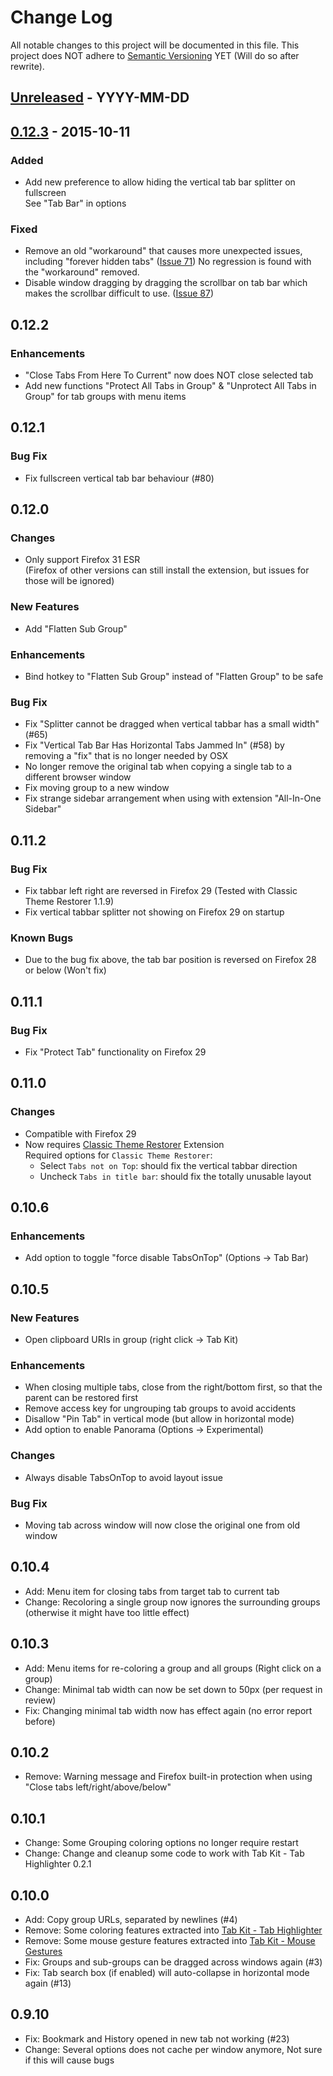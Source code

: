 # Change Log
All notable changes to this project will be documented in this file.
This project does NOT adhere to [Semantic Versioning](http://semver.org/) YET (Will do so after rewrite).


## [Unreleased][unreleased] - YYYY-MM-DD


## [0.12.3][0.12.3] - 2015-10-11

### Added
- Add new preference to allow hiding the vertical tab bar splitter on fullscreen  
  See "Tab Bar" in options

### Fixed
- Remove an old "workaround" that causes more unexpected issues, including "forever hidden tabs" ([Issue 71][issue_71])
  No regression is found with the "workaround" removed.
- Disable window dragging by dragging the scrollbar on tab bar which makes the scrollbar difficult to use. ([Issue 87][issue_87])


## 0.12.2

### Enhancements
- "Close Tabs From Here To Current" now does NOT close selected tab
- Add new functions "Protect All Tabs in Group" & "Unprotect All Tabs in Group" for tab groups with menu items


## 0.12.1

### Bug Fix
- Fix fullscreen vertical tab bar behaviour (#80)


## 0.12.0

### Changes

- Only support Firefox 31 ESR  
  (Firefox of other versions can still install the extension, but issues for those will be ignored)

### New Features
- Add "Flatten Sub Group"

### Enhancements
- Bind hotkey to "Flatten Sub Group" instead of "Flatten Group" to be safe

### Bug Fix
- Fix "Splitter cannot be dragged when vertical tabbar has a small width" (#65)
- Fix "Vertical Tab Bar Has Horizontal Tabs Jammed In" (#58) by removing a "fix" that is no longer needed by OSX
- No longer remove the original tab when copying a single tab to a different browser window
- Fix moving group to a new window
- Fix strange sidebar arrangement when using with extension "All-In-One Sidebar"


## 0.11.2

### Bug Fix
- Fix tabbar left right are reversed in Firefox 29 (Tested with Classic Theme Restorer 1.1.9)
- Fix vertical tabbar splitter not showing on Firefox 29 on startup

### Known Bugs
- Due to the bug fix above, the tab bar position is reversed on Firefox 28 or below (Won't fix)


## 0.11.1

### Bug Fix
- Fix "Protect Tab" functionality on Firefox 29


## 0.11.0

### Changes

- Compatible with Firefox 29
- Now requires [Classic Theme Restorer](https://addons.mozilla.org/en-US/firefox/addon/classicthemerestorer/) Extension  
  Required options for `Classic Theme Restorer`:
  - Select `Tabs not on Top`: should fix the vertical tabbar direction
  - Uncheck `Tabs in title bar`: should fix the totally unusable layout


## 0.10.6

### Enhancements
- Add option to toggle "force disable TabsOnTop" (Options -> Tab Bar)


## 0.10.5

### New Features
- Open clipboard URIs in group (right click -> Tab Kit)

### Enhancements
- When closing multiple tabs, close from the right/bottom first, so that the parent can be restored first
- Remove access key for ungrouping tab groups to avoid accidents
- Disallow "Pin Tab" in vertical mode (but allow in horizontal mode)
- Add option to enable Panorama (Options -> Experimental)

### Changes
- Always disable TabsOnTop to avoid layout issue

### Bug Fix
- Moving tab across window will now close the original one from old window


## 0.10.4
- Add: Menu item for closing tabs from target tab to current tab
- Change: Recoloring a single group now ignores the surrounding groups (otherwise it might have too little effect)


## 0.10.3
- Add: Menu items for re-coloring a group and all groups (Right click on a group)
- Change: Minimal tab width can now be set down to 50px (per request in review)
- Fix: Changing minimal tab width now has effect again (no error report before)


## 0.10.2
- Remove: Warning message and Firefox built-in protection when using "Close tabs left/right/above/below"


## 0.10.1
- Change: Some Grouping coloring options no longer require restart
- Change: Change and cleanup some code to work with Tab Kit - Tab Highlighter 0.2.1


## 0.10.0
- Add: Copy group URLs, separated by newlines (#4)
- Remove: Some coloring features extracted into [Tab Kit - Tab Highlighter](https://github.com/tabkit/tab-highlighter)
- Remove: Some mouse gesture features extracted into [Tab Kit - Mouse Gestures](https://github.com/tabkit/mouse-gestures)
- Fix: Groups and sub-groups can be dragged across windows again (#3)
- Fix: Tab search box (if enabled) will auto-collapse in horizontal mode again (#13)


## 0.9.10
- Fix: Bookmark and History opened in new tab not working (#23)
- Change: Several options does not cache per window anymore, Not sure if this will cause bugs

[unreleased]: https://github.com/tabkit/tabkit2/compare/v0.12.3...HEAD
[0.12.3]:     https://github.com/tabkit/tabkit2/compare/v0.12.2...0.12.3

[issue_87]: https://github.com/tabkit/tabkit2/issues/87
[issue_71]: https://github.com/tabkit/tabkit2/issues/71
